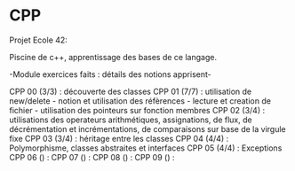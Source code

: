 # CPP

Projet Ecole 42:

Piscine de c++, apprentissage des bases de ce langage.

-Module exercices faits : détails des notions apprisent-

CPP 00 (3/3) : découverte des classes
CPP 01 (7/7) : utilisation de new/delete - notion et utilisation des réfèrences - lecture et creation de fichier - utilisation des pointeurs sur fonction membres
CPP 02 (3/4) : utilisations des operateurs arithmétiques, assignations, de flux, de décrémentation et incrémentations, de comparaisons sur base de la virgule fixe
CPP 03 (3/4) : héritage entre les classes
CPP 04 (4/4) : Polymorphisme, classes abstraites et interfaces
CPP 05 (4/4) : Exceptions 
CPP 06 () : 
CPP 07 () :
CPP 08 () :
CPP 09 () :
